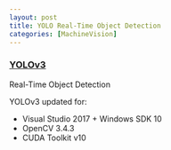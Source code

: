 ```yaml
---
layout: post
title: YOLO Real-Time Object Detection
categories: [MachineVision]
---
```


### [YOLOv3](https://codeleccz.github.io/YOLOv3/)

Real-Time Object Detection

YOLOv3 updated for:
- Visual Studio 2017 + Windows SDK 10 
- OpenCV 3.4.3
- CUDA Toolkit v10
